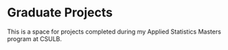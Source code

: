 # Graduate Projects

This is a space for projects completed during my Applied Statistics Masters program at CSULB.
